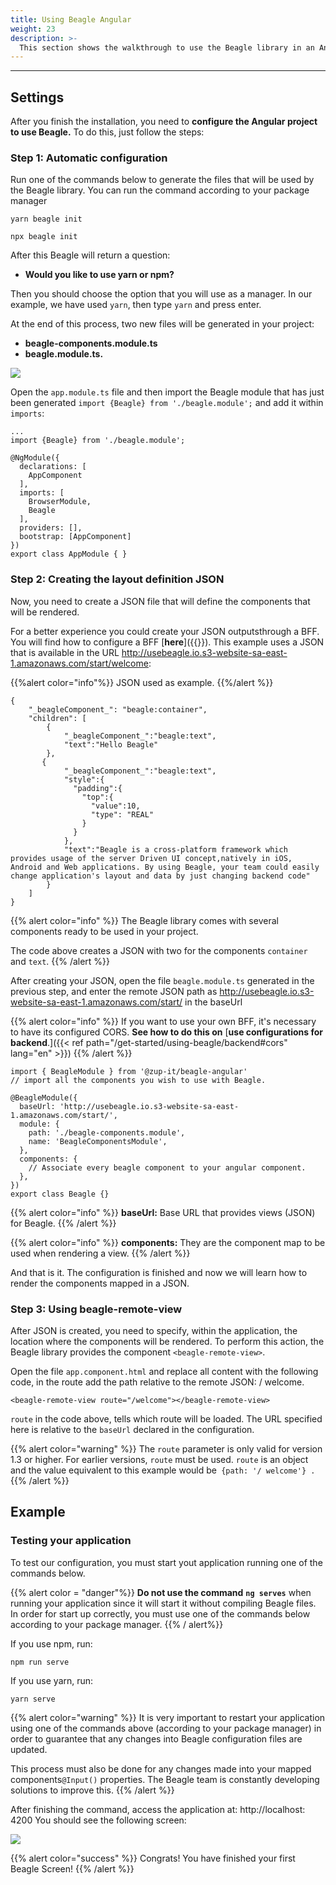 ```yaml
---
title: Using Beagle Angular
weight: 23
description: >-
  This section shows the walkthrough to use the Beagle library in an Angular project.
---
```


---
## **Settings**

After you finish the installation, you need to **configure the Angular project to use Beagle.** To do this, just follow the steps:

### **Step 1: Automatic configuration**

Run one of the commands below to generate the files that will be used by the Beagle library. You can run the command according to your package manager

```text
yarn beagle init
```

```text
npx beagle init
```

After this Beagle will return a question:

* **Would you like to use yarn or npm?**

Then you should choose the option that you will use as a manager. In our example, we have used `yarn`, then type `yarn` and press enter.

At the end of this process, two new files will be generated in your project:

- **beagle-components.module.ts**
- **beagle.module.ts.**

![](/shared/image%20%2815%29.png)

Open the `app.module.ts` file and then import the Beagle module that has just been generated `import {Beagle} from './beagle.module';` and add it within `imports`:

```text
...
import {Beagle} from './beagle.module';

@NgModule({
  declarations: [
    AppComponent
  ],
  imports: [
    BrowserModule,
    Beagle
  ],
  providers: [],
  bootstrap: [AppComponent]
})
export class AppModule { }
```
### Step 2: Creating the layout definition JSON

Now, you need to create a JSON file that will define the components that will be rendered.

For a better experience you could create your JSON outputsthrough a BFF. You will find how to configure a BFF [**here**]({{<ref path = "/get-started/installing-beagle/backend" lang = "pt">}}). This example uses a JSON that is available in the URL http://usebeagle.io.s3-website-sa-east-1.amazonaws.com/start/welcome:

{{%alert color="info"%}}
JSON used as example.
{{%/alert %}}

```text
{
    "_beagleComponent_": "beagle:container",
    "children": [
        {
            "_beagleComponent_":"beagle:text",
            "text":"Hello Beagle"
        },
       {
            "_beagleComponent_":"beagle:text",
            "style":{
              "padding":{
                "top":{
                  "value":10,
                  "type": "REAL"
                }
              }
            },
            "text":"Beagle is a cross-platform framework which provides usage of the server Driven UI concept,natively in iOS, Android and Web applications. By using Beagle, your team could easily change application's layout and data by just changing backend code"
        }
    ]
}
```

{{% alert color="info" %}}
The Beagle library comes with several components ready to be used in your project.

The code above creates a JSON with two for the components `container` and `text`.
{{% /alert %}}

After creating your JSON, open the file `beagle.module.ts` generated in the previous step, and enter the remote JSON path as http://usebeagle.io.s3-website-sa-east-1.amazonaws.com/start/ in the baseUrl

{{% alert color="info" %}}
If you want to use your own BFF, it's necessary to have its configured CORS. **See how to do this on** [**use configurations for backend**.]({{< ref path="/get-started/using-beagle/backend#cors" lang="en" >}})
{{% /alert %}}

```text
import { BeagleModule } from '@zup-it/beagle-angular'
// import all the components you wish to use with Beagle.

@BeagleModule({
  baseUrl: 'http://usebeagle.io.s3-website-sa-east-1.amazonaws.com/start/',
  module: {
    path: './beagle-components.module',
    name: 'BeagleComponentsModule',
  },
  components: {
    // Associate every beagle component to your angular component.
  },
})
export class Beagle {}
```

{{% alert color="info" %}}
**baseUrl:** Base URL that provides views (JSON) for Beagle.
{{% /alert %}}

{{% alert color="info" %}}
**components:** They are the component map to be used when rendering a view.
{{% /alert %}}

And that is it. The configuration is finished and now we will learn how to render the components mapped in a JSON.

### Step 3: Using beagle-remote-view

After JSON is created, you need to specify, within the application, the location where the components will be rendered. To perform this action, the Beagle library provides the component `<beagle-remote-view>`.

Open the file `app.component.html` and replace all content with the following code, in the route add the path relative to the remote JSON: / welcome.

```text
<beagle-remote-view route="/welcome"></beagle-remote-view>
```

`route` in the code above, tells which route will be loaded. The URL specified here is relative to the `baseUrl` declared in the configuration.

{{% alert color="warning" %}}
The `route` parameter is only valid for version 1.3 or higher. For earlier versions, `route` must be used. `route` is an object and the value equivalent to this example would be` {path: '/ welcome'} .`
{{% /alert %}}

## Example

### Testing your application

To test our configuration, you must start yout application running one of the commands below.

{{% alert color = "danger"%}}
**Do not use the command** **`ng serves`** when running your application since it will start it without compiling Beagle files. In order for start up correctly, you must use one of the commands below according to your package manager.
{{% / alert%}}

If you use npm, run:

```text
npm run serve
```

If you use yarn, run:

```text
yarn serve
```

{{% alert color="warning" %}}
It is very important to restart your application using one of the commands above (according to your package manager) in order to guarantee that any changes into Beagle configuration files are updated.

This process must also be done for any changes made into your mapped components`@Input()` properties. The Beagle team is constantly developing solutions to improve this.
{{% /alert %}}

After finishing the command, access the application at: http://localhost: 4200
You should see the following screen:

![](/shared/image%20%2896%29.png)

{{% alert color="success" %}}
Congrats! You have finished your first Beagle Screen!
{{% /alert %}}
